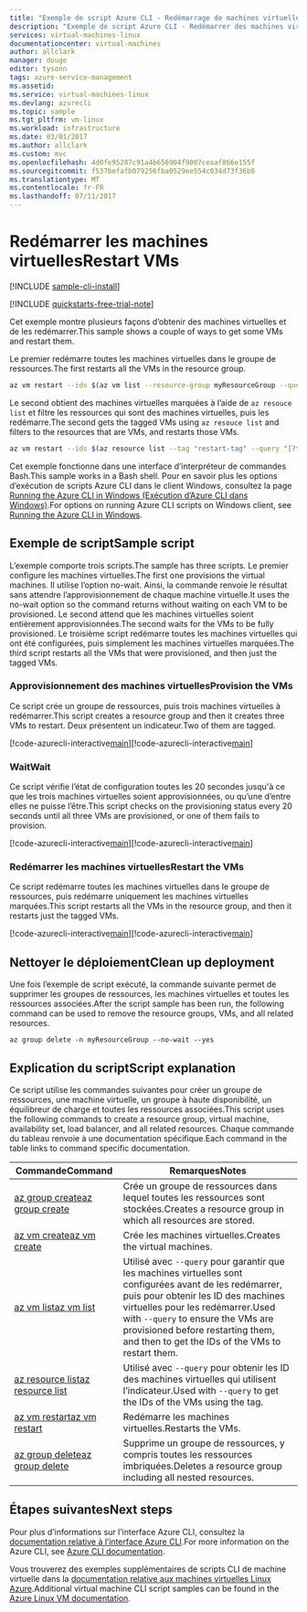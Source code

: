 ```yaml
---
title: "Exemple de script Azure CLI - Redémarrage de machines virtuelles | Microsoft Docs"
description: "Exemple de script Azure CLI - Redémarrer des machines virtuelles par balise et ID"
services: virtual-machines-linux
documentationcenter: virtual-machines
author: allclark
manager: douge
editor: tysonn
tags: azure-service-management
ms.assetid: 
ms.service: virtual-machines-linux
ms.devlang: azurecli
ms.topic: sample
ms.tgt_pltfrm: vm-linux
ms.workload: infrastructure
ms.date: 03/01/2017
ms.author: allclark
ms.custom: mvc
ms.openlocfilehash: 4d0fe95287c91a4b656904f9007ceaaf866e155f
ms.sourcegitcommit: f537befafb079256fba0529ee554c034d73f36b0
ms.translationtype: MT
ms.contentlocale: fr-FR
ms.lasthandoff: 07/11/2017
---
```

# <a name="restart-vms"></a><span data-ttu-id="18134-103">Redémarrer les machines virtuelles</span><span class="sxs-lookup"><span data-stu-id="18134-103">Restart VMs</span></span>

[!INCLUDE [sample-cli-install](../../../includes/sample-cli-install.md)]

[!INCLUDE [quickstarts-free-trial-note](../../../includes/quickstarts-free-trial-note.md)]

<span data-ttu-id="18134-104">Cet exemple montre plusieurs façons d’obtenir des machines virtuelles et de les redémarrer.</span><span class="sxs-lookup"><span data-stu-id="18134-104">This sample shows a couple of ways to get some VMs and restart them.</span></span>

<span data-ttu-id="18134-105">Le premier redémarre toutes les machines virtuelles dans le groupe de ressources.</span><span class="sxs-lookup"><span data-stu-id="18134-105">The first restarts all the VMs in the resource group.</span></span>

```bash
az vm restart --ids $(az vm list --resource-group myResourceGroup --query "[].id" -o tsv)
```

<span data-ttu-id="18134-106">Le second obtient des machines virtuelles marquées à l’aide de `az resouce list` et filtre les ressources qui sont des machines virtuelles, puis les redémarre.</span><span class="sxs-lookup"><span data-stu-id="18134-106">The second gets the tagged VMs using `az resouce list` and filters to the resources that are VMs, and restarts those VMs.</span></span>

```bash
az vm restart --ids $(az resource list --tag "restart-tag" --query "[?type=='Microsoft.Compute/virtualMachines'].id" -o tsv)
```

<span data-ttu-id="18134-107">Cet exemple fonctionne dans une interface d’interpréteur de commandes Bash.</span><span class="sxs-lookup"><span data-stu-id="18134-107">This sample works in a Bash shell.</span></span> <span data-ttu-id="18134-108">Pour en savoir plus les options d’exécution de scripts Azure CLI dans le client Windows, consultez la page [Running the Azure CLI in Windows (Exécution d’Azure CLI dans Windows)](../windows/cli-options.md).</span><span class="sxs-lookup"><span data-stu-id="18134-108">For options on running Azure CLI scripts on Windows client, see [Running the Azure CLI in Windows](../windows/cli-options.md).</span></span>


## <a name="sample-script"></a><span data-ttu-id="18134-109">Exemple de script</span><span class="sxs-lookup"><span data-stu-id="18134-109">Sample script</span></span>

<span data-ttu-id="18134-110">L’exemple comporte trois scripts.</span><span class="sxs-lookup"><span data-stu-id="18134-110">The sample has three scripts.</span></span>
<span data-ttu-id="18134-111">Le premier configure les machines virtuelles.</span><span class="sxs-lookup"><span data-stu-id="18134-111">The first one provisions the virtual machines.</span></span>
<span data-ttu-id="18134-112">Il utilise l’option no-wait. Ainsi, la commande renvoie le résultat sans attendre l’approvisionnement de chaque machine virtuelle.</span><span class="sxs-lookup"><span data-stu-id="18134-112">It uses the no-wait option so the command returns without waiting on each VM to be provisioned.</span></span>
<span data-ttu-id="18134-113">Le second attend que les machines virtuelles soient entièrement approvisionnées.</span><span class="sxs-lookup"><span data-stu-id="18134-113">The second waits for the VMs to be fully provisioned.</span></span>
<span data-ttu-id="18134-114">Le troisième script redémarre toutes les machines virtuelles qui ont été configurées, puis simplement les machines virtuelles marquées.</span><span class="sxs-lookup"><span data-stu-id="18134-114">The third script restarts all the VMs that were provisioned, and then just the tagged VMs.</span></span>

### <a name="provision-the-vms"></a><span data-ttu-id="18134-115">Approvisionnement des machines virtuelles</span><span class="sxs-lookup"><span data-stu-id="18134-115">Provision the VMs</span></span>

<span data-ttu-id="18134-116">Ce script crée un groupe de ressources, puis trois machines virtuelles à redémarrer.</span><span class="sxs-lookup"><span data-stu-id="18134-116">This script creates a resource group and then it creates three VMs to restart.</span></span>
<span data-ttu-id="18134-117">Deux présentent un indicateur.</span><span class="sxs-lookup"><span data-stu-id="18134-117">Two of them are tagged.</span></span>

<span data-ttu-id="18134-118">[!code-azurecli-interactive[main](../../../cli_scripts/virtual-machine/restart-by-tag/provision.sh "Approvisionnement des machines virtuelles")]</span><span class="sxs-lookup"><span data-stu-id="18134-118">[!code-azurecli-interactive[main](../../../cli_scripts/virtual-machine/restart-by-tag/provision.sh "Provision the VMs")]</span></span>

### <a name="wait"></a><span data-ttu-id="18134-119">Wait</span><span class="sxs-lookup"><span data-stu-id="18134-119">Wait</span></span>

<span data-ttu-id="18134-120">Ce script vérifie l’état de configuration toutes les 20 secondes jusqu'à ce que les trois machines virtuelles soient approvisionnées, ou qu’une d’entre elles ne puisse l’être.</span><span class="sxs-lookup"><span data-stu-id="18134-120">This script checks on the provisioning status every 20 seconds until all three VMs are provisioned, or one of them fails to provision.</span></span>

<span data-ttu-id="18134-121">[!code-azurecli-interactive[main](../../../cli_scripts/virtual-machine/restart-by-tag/wait.sh "Attente du provisionnement des machines virtuelles")]</span><span class="sxs-lookup"><span data-stu-id="18134-121">[!code-azurecli-interactive[main](../../../cli_scripts/virtual-machine/restart-by-tag/wait.sh "Wait for the VMs to be provisioned")]</span></span>

### <a name="restart-the-vms"></a><span data-ttu-id="18134-122">Redémarrer les machines virtuelles</span><span class="sxs-lookup"><span data-stu-id="18134-122">Restart the VMs</span></span>

<span data-ttu-id="18134-123">Ce script redémarre toutes les machines virtuelles dans le groupe de ressources, puis redémarre uniquement les machines virtuelles marquées.</span><span class="sxs-lookup"><span data-stu-id="18134-123">This script restarts all the VMs in the resource group, and then it restarts just the tagged VMs.</span></span>

<span data-ttu-id="18134-124">[!code-azurecli-interactive[main](../../../cli_scripts/virtual-machine/restart-by-tag/restart.sh "Redémarrer les machines virtuelles par balise")]</span><span class="sxs-lookup"><span data-stu-id="18134-124">[!code-azurecli-interactive[main](../../../cli_scripts/virtual-machine/restart-by-tag/restart.sh "Restart VMs by tag")]</span></span>

## <a name="clean-up-deployment"></a><span data-ttu-id="18134-125">Nettoyer le déploiement</span><span class="sxs-lookup"><span data-stu-id="18134-125">Clean up deployment</span></span> 

<span data-ttu-id="18134-126">Une fois l’exemple de script exécuté, la commande suivante permet de supprimer les groupes de ressources, les machines virtuelles et toutes les ressources associées.</span><span class="sxs-lookup"><span data-stu-id="18134-126">After the script sample has been run, the following command can be used to remove the resource groups, VMs, and all related resources.</span></span>

```azurecli-interactive 
az group delete -n myResourceGroup --no-wait --yes
```

## <a name="script-explanation"></a><span data-ttu-id="18134-127">Explication du script</span><span class="sxs-lookup"><span data-stu-id="18134-127">Script explanation</span></span>

<span data-ttu-id="18134-128">Ce script utilise les commandes suivantes pour créer un groupe de ressources, une machine virtuelle, un groupe à haute disponibilité, un équilibreur de charge et toutes les ressources associées.</span><span class="sxs-lookup"><span data-stu-id="18134-128">This script uses the following commands to create a resource group, virtual machine, availability set, load balancer, and all related resources.</span></span> <span data-ttu-id="18134-129">Chaque commande du tableau renvoie à une documentation spécifique.</span><span class="sxs-lookup"><span data-stu-id="18134-129">Each command in the table links to command specific documentation.</span></span>

| <span data-ttu-id="18134-130">Commande</span><span class="sxs-lookup"><span data-stu-id="18134-130">Command</span></span> | <span data-ttu-id="18134-131">Remarques</span><span class="sxs-lookup"><span data-stu-id="18134-131">Notes</span></span> |
|---|---|
| [<span data-ttu-id="18134-132">az group create</span><span class="sxs-lookup"><span data-stu-id="18134-132">az group create</span></span>](https://docs.microsoft.com/cli/azure/group#create) | <span data-ttu-id="18134-133">Crée un groupe de ressources dans lequel toutes les ressources sont stockées.</span><span class="sxs-lookup"><span data-stu-id="18134-133">Creates a resource group in which all resources are stored.</span></span> |
| [<span data-ttu-id="18134-134">az vm create</span><span class="sxs-lookup"><span data-stu-id="18134-134">az vm create</span></span>](https://docs.microsoft.com/cli/azure/vm/availability-set#create) | <span data-ttu-id="18134-135">Crée les machines virtuelles.</span><span class="sxs-lookup"><span data-stu-id="18134-135">Creates the virtual machines.</span></span>  |
| [<span data-ttu-id="18134-136">az vm list</span><span class="sxs-lookup"><span data-stu-id="18134-136">az vm list</span></span>](https://docs.microsoft.com/cli/azure/vm#list) | <span data-ttu-id="18134-137">Utilisé avec `--query` pour garantir que les machines virtuelles sont configurées avant de les redémarrer, puis pour obtenir les ID des machines virtuelles pour les redémarrer.</span><span class="sxs-lookup"><span data-stu-id="18134-137">Used with `--query` to ensure the VMs are provisioned before restarting them, and then to get the IDs of the VMs to restart them.</span></span> |
| [<span data-ttu-id="18134-138">az resource list</span><span class="sxs-lookup"><span data-stu-id="18134-138">az resource list</span></span>](https://docs.microsoft.com/cli/azure/vm#list) | <span data-ttu-id="18134-139">Utilisé avec `--query` pour obtenir les ID des machines virtuelles qui utilisent l’indicateur.</span><span class="sxs-lookup"><span data-stu-id="18134-139">Used with `--query` to get the IDs of the VMs using the tag.</span></span> |
| [<span data-ttu-id="18134-140">az vm restart</span><span class="sxs-lookup"><span data-stu-id="18134-140">az vm restart</span></span>](https://docs.microsoft.com/cli/azure/vm#list) | <span data-ttu-id="18134-141">Redémarre les machines virtuelles.</span><span class="sxs-lookup"><span data-stu-id="18134-141">Restarts the VMs.</span></span> |
| [<span data-ttu-id="18134-142">az group delete</span><span class="sxs-lookup"><span data-stu-id="18134-142">az group delete</span></span>](https://docs.microsoft.com/cli/azure/vm/extension#set) | <span data-ttu-id="18134-143">Supprime un groupe de ressources, y compris toutes les ressources imbriquées.</span><span class="sxs-lookup"><span data-stu-id="18134-143">Deletes a resource group including all nested resources.</span></span> |

## <a name="next-steps"></a><span data-ttu-id="18134-144">Étapes suivantes</span><span class="sxs-lookup"><span data-stu-id="18134-144">Next steps</span></span>

<span data-ttu-id="18134-145">Pour plus d’informations sur l’interface Azure CLI, consultez la [documentation relative à l’interface Azure CLI](https://docs.microsoft.com/cli/azure/overview).</span><span class="sxs-lookup"><span data-stu-id="18134-145">For more information on the Azure CLI, see [Azure CLI documentation](https://docs.microsoft.com/cli/azure/overview).</span></span>

<span data-ttu-id="18134-146">Vous trouverez des exemples supplémentaires de scripts CLI de machine virtuelle dans la [documentation relative aux machines virtuelles Linux Azure](../linux/cli-samples.md?toc=%2fazure%2fvirtual-machines%2flinux%2ftoc.json).</span><span class="sxs-lookup"><span data-stu-id="18134-146">Additional virtual machine CLI script samples can be found in the [Azure Linux VM documentation](../linux/cli-samples.md?toc=%2fazure%2fvirtual-machines%2flinux%2ftoc.json).</span></span>
